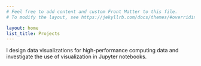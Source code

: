 ```yaml
---
# Feel free to add content and custom Front Matter to this file.
# To modify the layout, see https://jekyllrb.com/docs/themes/#overriding-theme-defaults

layout: home
list_title: Projects
---
```


I design data visualizations for high-performance computing data and investigate the use of visualization in Jupyter notebooks.
